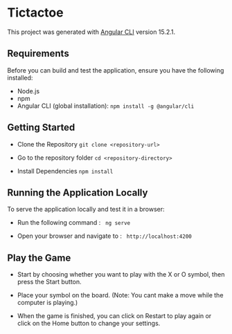 # Tictactoe

This project was generated with [Angular CLI](https://github.com/angular/angular-cli) version 15.2.1.

## Requirements

Before you can build and test the application, ensure you have the following installed:

* Node.js 
* npm 
* Angular CLI (global installation): `npm install -g @angular/cli`

## Getting Started

* Clone the Repository
`git clone <repository-url>`

* Go to the repository folder
`cd <repository-directory>`

* Install Dependencies
`npm install`

## Running the Application Locally

To serve the application locally and test it in a browser:

* Run the following command : ` ng serve`

* Open your browser and navigate to : ` http://localhost:4200`

   
## Play the Game

* Start by choosing whether you want to play with the X or O       symbol, then press the Start button.

* Place your symbol on the board. (Note: You cant make a move while the computer is playing.)

* When the game is finished, you can click on Restart to play again or click on the Home button to change your settings.
